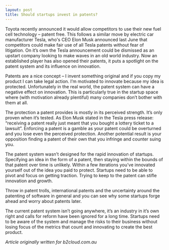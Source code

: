 ```yaml
---
layout: post
title: Should startups invest in patents?
---
```

Toyota recently announced it would allow competitors to use their new fuel cell technology – patent free. This follows a similar move by electric car manufacturer Tesla, who's CEO Elon Musk announced last June that competitors could make fair use of all Tesla patents without fear of litigation. On it’s own the Tesla announcement could be dismissed as an upstart company looking to make waves in an old world industry. Now an established player has also opened their patents, it puts a spotlight on the patent system and its influence on innovation.

Patents are a nice concept – I invent something original and if you copy my product I can take legal action. I’m motivated to innovate because my idea is protected. Unfortunately in the real world, the patent system can have a negative effect on innovation. This is particularly true in the startup space where (with motivation already plentiful) many companies don’t bother with them at all.

The protection a patent provides is mostly in its perceived strength. It’s only proven when it’s tested. As Elon Musk stated in the Tesla press release: “receiving a patent really just meant that you bought a lottery ticket to a lawsuit”. Enforcing a patent is a gamble as your patent could be overturned and you lose even the perceived protection. Another potential result is your opposition finding a patent of their own that you infringe and counter suing you.

The patent system wasn’t designed for the rapid innovation of startups. Specifying an idea in the form of a patent, then staying within the bounds of that patent over time is unlikely. Within a few iterations you’ve innovated yourself out of the idea you paid to protect. Startups need to be able to pivot and focus on getting traction. Trying to keep to the patent can stifle innovation and growth.

Throw in patent trolls, international patents and the uncertainty around the patenting of software in general and you can see why some startups forge ahead and worry about patents later.

The current patent system isn’t going anywhere, it’s an industry in it’s own right and calls for reform have been ignored for a long time. Startups need to be aware of the system and manage the risks to their business without losing focus of the metrics that count and innovating to create the best product.

*Article originally written for b2cloud.com.au*
